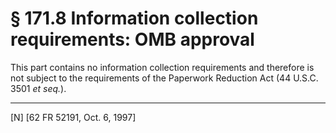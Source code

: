 # § 171.8   Information collection requirements: OMB approval

This part contains no information collection requirements and therefore is not subject to the requirements of the Paperwork Reduction Act (44 U.S.C. 3501 *et seq.*). 



---

[N] [62 FR 52191, Oct. 6, 1997]




